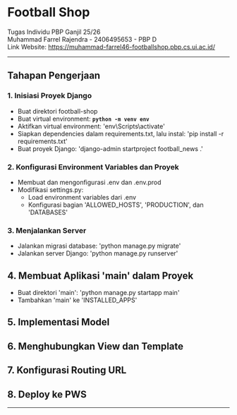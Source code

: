 # Football Shop
Tugas Individu PBP Ganjil 25/26  
Muhammad Farrel Rajendra - 2406495653 - PBP D  
Link Website: https://muhammad-farrel46-footballshop.pbp.cs.ui.ac.id/  

---  
## Tahapan Pengerjaan  

### 1. Inisiasi Proyek Django  
  * Buat direktori football-shop
  * Buat virtual environment: **`python -m venv env`**
  * Aktifkan virtual environment: 'env\Scripts\activate'
  * Siapkan dependencies dalam requirements.txt, lalu instal: 'pip install -r requirements.txt'
  * Buat proyek Django: 'django-admin startproject football_news .'

### 2.  Konfigurasi Environment Variables dan Proyek
  * Membuat dan mengonfigurasi .env dan .env.prod
  * Modifikasi settings.py:
    * Load environment variables dari .env
    * Konfigurasi bagian 'ALLOWED_HOSTS', 'PRODUCTION', dan 'DATABASES'

### 3.  Menjalankan Server  
  * Jalankan migrasi database: 'python manage.py migrate'
  * Jalankan server Django: 'python manage.py runserver'

## 4. Membuat Aplikasi 'main' dalam Proyek 
  * Buat direktori 'main': 'python manage.py startapp main'
  * Tambahkan 'main' ke 'INSTALLED_APPS'

## 5. Implementasi Model  

## 6. Menghubungkan View dan Template  

## 7. Konfigurasi Routing URL  

## 8. Deploy ke PWS  


---

